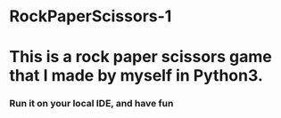 # RockPaperScissors-1
<h1>This is a rock paper scissors game that I made by myself in Python3.</h1>
<h3>Run it on your local IDE, and have fun</h3>

